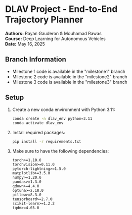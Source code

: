 # DLAV Project - End-to-End Trajectory Planner

**Authors:** Rayan Gauderon & Mouhamad Rawas  
**Course:** Deep Learning for Autonomous Vehicles   
**Date:** May 16, 2025

## Branch Information
- Milestone 1 code is available in the "milestone1" branch
- Milestone 2 code is available in the "milestone2" branch
- Milestone 3 code is available in the "milestone3" branch


## Setup

1. Create a new conda environment with Python 3.11:
   ```bash
   conda create -n dlav_env python=3.11
   conda activate dlav_env
   ```

2. Install required packages:
   ```bash
   pip install -r requirements.txt
   ```

3. Make sure to have the following dependencies:
   ```
   torch>=1.10.0
   torchvision>=0.11.0
   pytorch-lightning>=1.5.0
   matplotlib>=3.5.0
   numpy>=1.20.0
   pandas>=1.3.0
   gdown>=4.4.0
   optuna>=2.10.0
   pillow>=8.3.0
   tensorboard>=2.7.0
   scikit-learn>=1.2.2
   tqdm>=4.65.0
   ```
